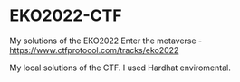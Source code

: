 # EKO2022-CTF
My solutions of the EKO2022 Enter the metaverse - https://www.ctfprotocol.com/tracks/eko2022

My local solutions of the CTF. I used Hardhat enviromental.
